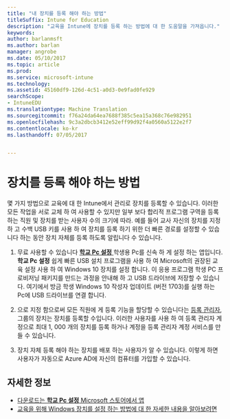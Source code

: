```yaml
---
title: "내 장치를 등록 해야 하는 방법"
titleSuffix: Intune for Education
description: "교육을 Intune에 장치를 등록 하는 방법에 대 한 도움말을 가져옵니다."
keywords: 
author: barlanmsft
ms.author: barlan
manager: angrobe
ms.date: 05/10/2017
ms.topic: article
ms.prod: 
ms.service: microsoft-intune
ms.technology: 
ms.assetid: 45160df9-126d-4c51-a0d3-0e9fad0fe929
searchScope:
- IntuneEDU
ms.translationtype: Machine Translation
ms.sourcegitcommit: f76a24da64ea7688f385c5ea15a368c76e982951
ms.openlocfilehash: 9c3a2dbcb3412e52eff99d92f4a0560a5122e2f7
ms.contentlocale: ko-kr
ms.lasthandoff: 07/05/2017


---
```


# <a name="how-should-i-enroll-devices"></a>장치를 등록 해야 하는 방법

몇 가지 방법으로 교육에 대 한 Intune에서 관리로 장치를 등록할 수 있습니다. 이러한 모든 작업을 서로 교체 하 여 사용할 수 있지만 일부 보다 합리적 프로그램 구역을 등록 하는 직원 및 장치를 받는 사용자 수의 크기에 따라. 예를 들어 교사 자신의 장치를 지정 하 고 수백 USB 키를 사용 하 여 장치를 등록 하기 위한 더 빠른 경로를 설정할 수 있습니다 하는 동안 장치 자체를 등록 하도록 알립니다 수 있습니다.

1. 무료 사용할 수 있습니다 [ __학교 Pc 설정__ ](https://docs.microsoft.com/education/windows/use-set-up-school-pcs-app) 학생용 Pc를 신속 하 게 설정 하는 앱입니다. __학교 Pc 설정__ 쉽게 빠른 USB 설치 프로그램을 사용 하 여 Microsoft의 권장된 교육 설정 사용 하 여 Windows 10 장치를 설정 합니다. 이 응용 프로그램 학생 PC 프로비저닝 패키지를 만드는 과정을 안내해 하 고 USB 드라이브에 저장할 수 있습니다. 여기에서 방금 학생 Windows 10 작성자 업데이트 (버전 1703)를 실행 하는 Pc에 USB 드라이브를 연결 합니다.

2. 으로 지정 함으로써 모든 직원에 게 등록 기능을 할당할 수 있습니다는 [등록 관리자](what-are-enrollment-managers.md), 그룹의 장치는 장치를 등록할 수입니다. 이러한 사용자를 사용 하 여 등록 관리자 계정으로 최대 1, 000 개의 장치를 등록 하거나 계정을 등록 관리자 계정 서비스를 만들 수 있습니다.

3. 장치 자체 등록 해야 하는 장치를 배포 하는 사용자가 알 수 있습니다. 이렇게 하면 사용자가 자동으로 Azure AD에 자신의 컴퓨터를 가입할 수 있습니다.

## <a name="find-out-more"></a>자세한 정보

- [다운로드는 **학교 Pc 설정** Microsoft 스토어에서 앱](https://www.microsoft.com/store/p/set-up-school-pcs/9nblggh4ls40)
- [교육을 위해 Windows 장치를 설정 하는 방법에 대 한 자세한 내용을 알아보려면](https://docs.microsoft.com/education/windows/set-up-windows-10)

